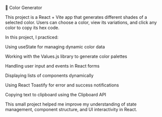 🎨 Color Generator

This project is a React + Vite app that generates different shades of a selected color.
Users can choose a color, view its variations, and click any color to copy its hex code.

In this project, I practiced:

Using useState for managing dynamic color data

Working with the Values.js library to generate color palettes

Handling user input and events in React forms

Displaying lists of components dynamically

Using React Toastify for error and success notifications

Copying text to clipboard using the Clipboard API

This small project helped me improve my understanding of state management, component structure, and UI interactivity in React.